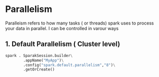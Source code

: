 # Parallelism
Paralleism refers to how many tasks ( or threads) spark uses to process your data in parallel. I can be controlled in varour ways 

## 1. Default Parallelism ( Cluster level)
```python
spark . SparakSession.builder\
        .appName("MyApp")\
        .config("spark.default.parallelism","8")\
        .getOrCreate()
```
